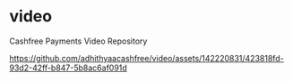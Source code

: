 # video
Cashfree Payments Video Repository 


https://github.com/adhithyaacashfree/video/assets/142220831/423818fd-93d2-42ff-b847-5b8ac6af091d

